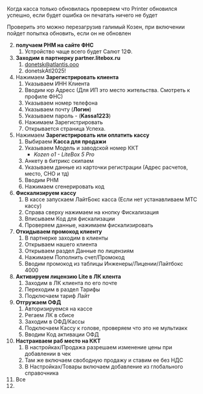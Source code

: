 Когда касса только обновилась проверяем что Printer обновился успешно, если будет ошибка он печатать ничего не будет

Проверить это можно перезагрузив галимый Козен, при включении пойдет попытка обновить, если он не обновлен


2. **получаем РНМ на сайте ФНС**
	1. Устройство чаще всего будет Салют 12Ф.
3. **Заходим в партнерку partner.litebox.ru**
	1.  donetsk@atlantis.ooo
	2. donetskAtl2025!
4. Нажимаем **Зарегистрировать клиента**
	1. Указываем ИНН Клиента
	2. Вводим юр Адресс (Для ИП это место жительства. Смотреть к профиле ФНС)
	3. Указываем номер телефона
	4. Указываем почту (**Логин**)
	5. Указываем пароль - (**Kassa1223**)
	6. Нажимаем Зарегистрировать
	7. Открывается страница Успеха.  
5. Нажимаем **Зарегистрировать или оплатить кассу**
	1. Выбираем **Касса для продажи**
	2. Указываем Модель и заводской номер ККТ
		- *Kozen o1 - LiteBox 5 Pro*
	3. Анкету в битрикс скипаем
	4. Указываем данные из карточки регистрации (Адрес расчетов, место, СНО и тд)
	5. Вводим РНМ
	6. Нажимаем сгенерировать код
6. **Фискализируем** **кассу**
	1. В кассе запускаем ЛайтБокс касса (Если нет устанавливаем МТС кассу)
	2. Справа сверху нажимаем на кнопку Фискализация
	3. Вписываем Код для фискализации
	4. Проверяем данные, нажимаем фискализировать
7. **Откидываем промокод клиенту**
	1. В партнерке заходим в клиенты
	2. Открываем нашего клиента
	3. Открываем раздел Данные по лицензиям
	4. Нажимаем Пополнить счет/Промокод
	5. Вводим промокод из таблицы Инженеры/Лицении/Лайтбокс 4000
8. **Активируем лицензию Lite в ЛК клента**
	1. Заходим в ЛК клиента по его почте
	2. Переходим в раздел Тарифы
	3. Подключаем тариф Лайт
9. **Отгружаем ОФД**
	1. Авторизируемся на кассе
	2. Регаем ЛК в сбисе
	3. Заходим в ОФД/Кассы
	4. Подключаем Кассу к голове, проверяем что это не мультиакк
	5. Вводим Код активации ОФД
10. **Настраиваем раб место на ККТ**
	1. В настройках/Продажа разрешаем изменение цены при добавлении в чек
	2. Там же включаем свободную продажу и ставим ее без НДС
	3. В Настройках/Товары включаем добавление из глобального справочника
11. Все
12. 